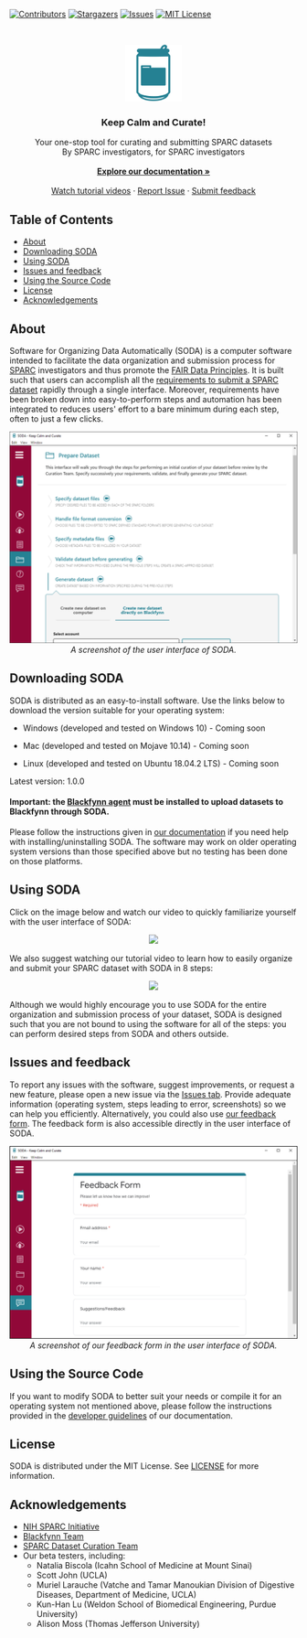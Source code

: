 [![Contributors][contributors-shield]][contributors-url]
[![Stargazers][stars-shield]][stars-url]
[![Issues][issues-shield]][issues-url]
[![MIT License][license-shield]][license-url]


<!-- HEADER -->
<br />
<p align="center">
  <a href="#">
    <img src="/src/assets/app-icon/png/soda_icon.png" alt="Logo" width="100" height="100">
  </a>

  <h3 align="center">Keep Calm and Curate!</h3>

  <p align="center">
    Your one-stop tool for curating and submitting SPARC datasets <br/>
    By SPARC investigators, for SPARC investigators
    <br />
    <br />
    <a href="https://github.com/bvhpatel/SODA/wiki"><strong>Explore our documentation »</strong></a>
    <br />
    <br />
    <a href="https://www.youtube.com/channel/UCXLDJT6RNQYIjPSMuXEK6rA/playlists">Watch tutorial videos</a>
    ·
    <a href="https://github.com/bvhpatel/SODA/issues">Report Issue</a>
    ·
    <a href="https://docs.google.com/forms/d/e/1FAIpQLSfyUw2_NI1-2tlAr8oB5_JcJ_yjTB-zUDt9skfGjNU9qjITwg/viewform?ts=5e433bea">Submit feedback </a>
  </p>
</p>

<!-- TABLE OF CONTENTS -->
## Table of Contents

* [About](#about)
* [Downloading SODA](#Downloading-soda)
* [Using SODA](#Using-SODA)
* [Issues and feedback](#Issues-and-feedback)
* [Using the Source Code](#Using-the-Source-Code)
* [License](#license)
* [Acknowledgements](#acknowledgements)


<!-- ABOUT -->
## About

Software for Organizing Data Automatically (SODA) is a computer software intended to facilitate the data organization and submission process for [SPARC](https://commonfund.nih.gov/sparc) investigators and thus promote the [FAIR Data Principles](https://www.go-fair.org/fair-principles/). It is built such that users can accomplish all the [requirements to submit a SPARC dataset](https://docs.sparc.science/submit_data.html) rapidly through a single interface. Moreover, requirements have been broken down into easy-to-perform steps and automation has been integrated to reduces users' effort to a bare minimum during each step, often to just a few clicks.

<p align="center">
  <img src="/docs/SODA-interface.PNG" alt="interface" width="600"> 
  <br/> 
  <i> A screenshot of the user interface of SODA. </i>
  </img>
</p>

## Downloading SODA
SODA is distributed as an easy-to-install software. Use the links below to download the version suitable for your operating system:
*   Windows (developed and tested on Windows 10) - Coming soon
<!--[Click Here](https://3dtholdings-my.sharepoint.com/:u:/g/personal/bpatel_calmi2_org/EaurG6qE7bBBhuF1HWWqfVkB9xJ3x0rfeSGJ9f63WtdoJA?e=Uo2rnk) (Developed & tested on Windows 10) -->
*   Mac  (developed and tested on Mojave 10.14) - Coming soon
<!-- [Click Here](https://3dtholdings-my.sharepoint.com/:u:/g/personal/bpatel_calmi2_org/EeJQbemo2MtDmEJumGbu7moByRrcw3xyC-A5-pD2EdjVRw?e=Gcd3lX) (Developed & tested on Mac OS High Sierra and Mojave) -->
*   Linux (developed and tested on Ubuntu 18.04.2 LTS) - Coming soon
<!-- [Click Here](https://3dtholdings-my.sharepoint.com/:u:/g/personal/bpatel_calmi2_org/EQLHAKyyfaZJoDMYDYIwHIQB_jBZWh8mxBE5rRW-g_Oo5w?e=7wLGLI) (Developed & tested on Ubuntu Desktop 18.04) -->

Latest version: 1.0.0

#### Important: the [Blackfynn agent](https://developer.blackfynn.io/agent/index.html) must be installed to upload datasets to Blackfynn through SODA.

<!--Example datasets can be downloaded from [here](https://3dtholdings-my.sharepoint.com/:f:/g/personal/bpatel_calmi2_org/Eig4sjUjchRCiUtfpeH-ydYBjvql_KYW0ZSE9_Td6bPzrQ?e=ApSOvh). -->
Please follow the instructions given in [our documentation](https://github.com/bvhpatel/SODA/wiki/Download) if you need help with installing/uninstalling SODA. The software may work on older operating system versions than those specified above but no testing has been done on those platforms.


## Using SODA
Click on the image below and watch our video to quickly familiarize yourself with the user interface of SODA:

<p align="center">
<a href="https://www.youtube.com/watch?v=zpR37m8hjm4" target="_blank">
<img src="https://img.youtube.com/vi/zpR37m8hjm4/0.jpg" />
</a>
</p>

We also suggest watching our tutorial video to learn how to easily organize and submit your SPARC dataset with SODA in 8 steps:

<p align="center">
<a href="https://www.youtube.com/watch?v=qy2oDGfejEs" target="_blank">
<img src="https://img.youtube.com/vi/qy2oDGfejEs/0.jpg" />
</a>
</p>

Although we would highly encourage you to use SODA for the entire organization and submission process of your dataset, SODA is designed such that you are not bound to using the software for all of the steps: you can perform desired steps from SODA and others outside. 

## Issues and feedback
To report any issues with the software, suggest improvements, or request a new feature, please open a new issue via the [Issues tab](https://github.com/bvhpatel/SODA/issues). Provide adequate information (operating system, steps leading to error, screenshots) so we can help you efficiently. Alternatively, you could also use [our feedback form](https://docs.google.com/forms/d/e/1FAIpQLSfyUw2_NI1-2tlAr8oB5_JcJ_yjTB-zUDt9skfGjNU9qjITwg/viewform?ts=5e433bea). The feedback form is also accessible directly in the user interface of SODA.

<p align="center">
   <img src="/docs/SODA-feedback-form.PNG" alt="interface" width="600">
  <br/> 
  <i> A screenshot of our feedback form in the user interface of SODA. </i>
  </img>
 </p> 

## Using the Source Code

If you want to modify SODA to better suit your needs or compile it for an operating system not mentioned above, please follow the instructions provided in the [developer guidelines](https://github.com/bvhpatel/SODA/wiki/Using-the-Source-Code) of our documentation. 

## License
SODA is distributed under the MIT License. See [LICENSE](https://github.com/bvhpatel/SODA/blob/master/LICENSE) for more information.

## Acknowledgements
* [NIH SPARC Initiative](https://commonfund.nih.gov/sparc)
* [Blackfynn Team](https://www.blackfynn.com/)
* [SPARC Dataset Curation Team](https://github.com/SciCrunch/sparc-curation)
* Our beta testers, including:
  * Natalia Biscola (Icahn School of Medicine at Mount Sinai)
  * Scott John (UCLA)
  * Muriel Larauche (Vatche and Tamar Manoukian Division of Digestive Diseases, Department of Medicine, UCLA)
  * Kun-Han Lu (Weldon School of Biomedical Engineering, Purdue University)
  * Alison Moss (Thomas Jefferson University)



[contributors-shield]: https://img.shields.io/github/contributors/bvhpatel/SODA.svg?style=flat-square
[contributors-url]: https://github.com/bvhpatel/SODA/graphs/contributors
[stars-shield]: https://img.shields.io/github/stars/bvhpatel/SODA.svg?style=flat-square
[stars-url]: https://github.com/bvhpatel/SODA/stargazers
[issues-shield]: https://img.shields.io/github/issues/bvhpatel/SODA.svg?style=flat-square
[issues-url]: https://github.com/bvhpatel/SODA/issues
[license-shield]: https://img.shields.io/github/license/bvhpatel/SODA.svg?style=flat-square
[license-url]: https://github.com/bvhpatel/SODA/blob/master/LICENSE
